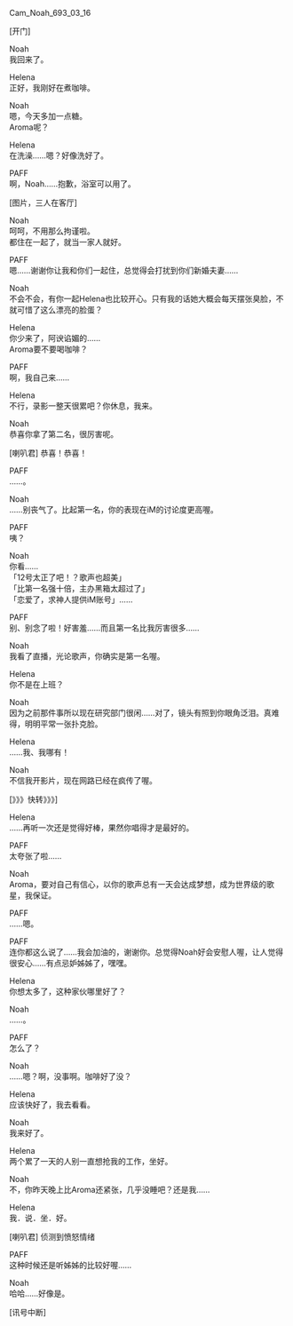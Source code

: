 Cam_Noah_693_03_16

[开门]

Noah  
我回来了。

Helena  
正好，我刚好在煮咖啡。

Noah  
嗯，今天多加一点糖。  
Aroma呢？

Helena  
在洗澡……嗯？好像洗好了。

PAFF  
啊，Noah……抱歉，浴室可以用了。

[图片，三人在客厅]

Noah  
呵呵，不用那么拘谨啦。  
都住在一起了，就当一家人就好。

PAFF  
嗯……谢谢你让我和你们一起住，总觉得会打扰到你们新婚夫妻……

Noah  
不会不会，有你一起Helena也比较开心。只有我的话她大概会每天摆张臭脸，不就可惜了这么漂亮的脸蛋？

Helena  
你少来了，阿谀谄媚的……  
Aroma要不要喝咖啡？

PAFF  
啊，我自己来……

Helena  
不行，录影一整天很累吧？你休息，我来。

Noah  
恭喜你拿了第二名，很厉害呢。

[喇叭君]
恭喜！恭喜！

PAFF  
……。

Noah  
……别丧气了。比起第一名，你的表现在iM的讨论度更高喔。

PAFF  
咦？

Noah  
你看……  
「12号太正了吧！？歌声也超美」  
「比第一名强十倍，主办黑箱太超过了」  
「恋爱了，求神人提供iM账号」……

PAFF  
别、别念了啦！好害羞……而且第一名比我厉害很多……

Noah  
我看了直播，光论歌声，你确实是第一名喔。

Helena  
你不是在上班？

Noah  
因为之前那件事所以现在研究部门很闲……对了，镜头有照到你眼角泛泪。真难得，明明平常一张扑克脸。

Helena  
……我、我哪有！

Noah  
不信我开影片，现在网路已经在疯传了喔。

[》》》快转》》》]

Helena  
……再听一次还是觉得好棒，果然你唱得才是最好的。

PAFF  
太夸张了啦……

Noah  
Aroma，要对自己有信心，以你的歌声总有一天会达成梦想，成为世界级的歌星，我保证。

PAFF  
……嗯。

PAFF  
连你都这么说了……我会加油的，谢谢你。总觉得Noah好会安慰人喔，让人觉得很安心……有点忌妒姊姊了，嘿嘿。

Helena  
你想太多了，这种家伙哪里好了？

Noah  
……。

PAFF  
怎么了？

Noah  
……嗯？啊，没事啊。咖啡好了没？

Helena  
应该快好了，我去看看。

Noah  
我来好了。

Helena  
两个累了一天的人别一直想抢我的工作，坐好。

Noah  
不，你昨天晚上比Aroma还紧张，几乎没睡吧？还是我……

Helena  
我．说．坐．好。

[喇叭君]
侦测到愤怒情绪

PAFF  
这种时候还是听姊姊的比较好喔……

Noah  
哈哈……好像是。

[讯号中断]